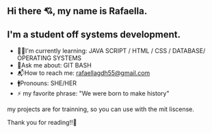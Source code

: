 ## Hi there 💘, my name is Rafaella.
## I'm a student off systems development.

- 👨‍💻I'm currently learning: JAVA SCRIPT / HTML / CSS / DATABASE/ OPERATING SYSTEMS
- 💌Ask me about:  GIT BASH
- 📬How to reach me: rafaellagdh55@gmail.com
- 🚹Pronouns: SHE/HER
- ⚡ my favorite phrase: "We were born to make history" 

my projects are for trainning, so you can use with the mit liscense.

Thank you for reading!!💞

